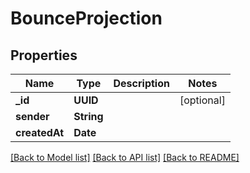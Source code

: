 # BounceProjection

## Properties
Name | Type | Description | Notes
------------ | ------------- | ------------- | -------------
**_id** | **UUID** |  | [optional] 
**sender** | **String** |  | 
**createdAt** | **Date** |  | 

[[Back to Model list]](../README#documentation-for-models) [[Back to API list]](../README#documentation-for-api-endpoints) [[Back to README]](../README)


